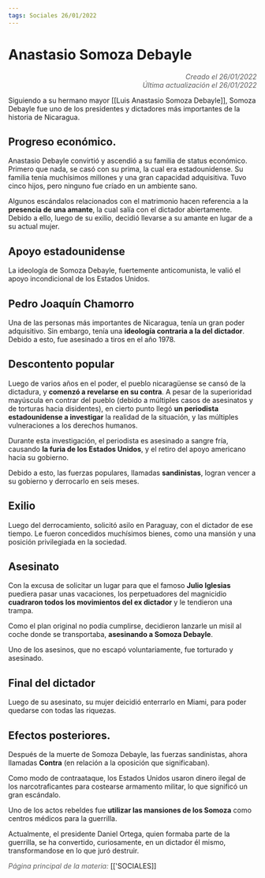 ```yaml
---
tags: Sociales 26/01/2022
---
```


# Anastasio Somoza Debayle
<div style="text-align: right; opacity: 0.7; font-style: italic;">Creado el 26/01/2022</div>
<div style="text-align: right; opacity: 0.7; font-style: italic;">Última actualización el 26/01/2022</div>

Siguiendo a su hermano mayor [[Luis Anastasio Somoza Debayle]], Somoza Debayle fue uno de los presidentes y dictadores más importantes de la historia de Nicaragua.

## Progreso económico.

Anastasio Debayle convirtió y ascendió a su familia de status económico. 
Primero que nada, se casó con su prima, la cual era estadounidense. Su familia tenía muchísimos millones y una gran capacidad adquisitiva.
Tuvo cinco hijos, pero ninguno fue críado en un ambiente sano.

Algunos escándalos relacionados con el matrimonio hacen referencia a la **presencia de una amante**, la cual salía con el dictador abiertamente. 
Debido a ello, luego de su exilio, decidió llevarse a su amante en lugar de a su actual mujer.

## Apoyo estadounidense

La ideología de Somoza Debayle, fuertemente anticomunista, le valió el apoyo incondicional de los Estados Unidos.

## Pedro Joaquín Chamorro

Una de las personas más importantes de Nicaragua, tenía un gran poder adquisitivo. Sin embargo, tenía una **ideología contraria a la del dictador**. Debido a esto, fue asesinado a tiros en el año 1978.

## Descontento popular

Luego de varios años en el poder, el pueblo nicaragüense se cansó de la dictadura, y **comenzó a revelarse en su contra**.
A pesar de la superioridad mayúscula en contrar del pueblo (debido a múltiples casos de asesinatos y de torturas hacia disidentes), en cierto punto llegó **un periodista estadounidense a investigar** la realidad de la situación, y las múltiples vulneraciones a los derechos humanos.

Durante esta investigación, el periodista es asesinado a sangre fría, causando **la furia de los Estados Unidos**, y el retiro del apoyo americano hacia su gobierno.

Debido a esto, las fuerzas populares, llamadas **sandinistas**, logran vencer a su gobierno y derrocarlo en seis meses.

## Exilio

Luego del derrocamiento, solicitó asilo en Paraguay, con el dictador de ese tiempo. Le fueron concedidos muchísimos bienes, como una mansión y una posición privilegiada en la sociedad.

## Asesinato
Con la excusa de solicitar un lugar para que el famoso **Julio Iglesias** puediera pasar unas vacaciones, los perpetuadores del magnicidio **cuadraron todos los movimientos del ex dictador** y le tendieron una trampa.

Como el plan original no podía cumplirse, decidieron lanzarle un misil al coche donde se transportaba, **asesinando a Somoza Debayle**.

Uno de los asesinos, que no escapó voluntariamente, fue torturado y asesinado.

## Final del dictador

Luego de su asesinato, su mujer deicidió enterrarlo en Miami, para poder quedarse con todas las riquezas.

## Efectos posteriores.

Después de la muerte de Somoza Debayle, las fuerzas sandinistas, ahora llamadas **Contra** (en relación a la oposición que significaban).

Como modo de contraataque, los Estados Unidos usaron dinero ilegal de los narcotraficantes para costearse armamento militar, lo que significó un gran escándalo.

Uno de los actos rebeldes fue **utilizar las mansiones de los Somoza** como centros médicos para la guerrilla.

Actualmente, el presidente Daniel Ortega, quien formaba parte de la guerrilla, se ha convertido, curiosamente, en un dictador él mismo, transformandose en lo que juró destruir.

<span style="opacity: 0.7; font-style: italic;">Página principal de la materia:</span> [['SOCIALES]]